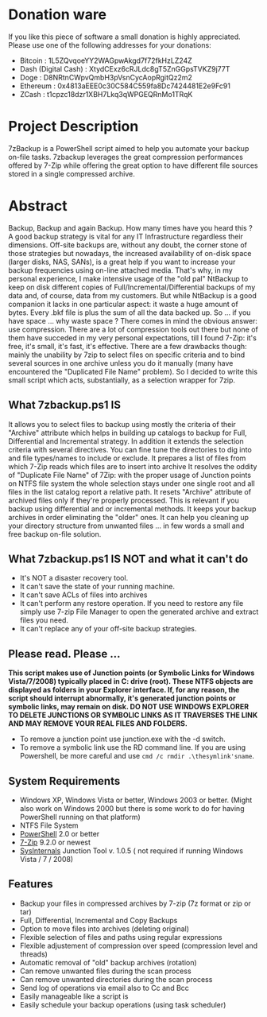 # Donation ware
If you like this piece of software a small donation is highly appreciated.
Please use one of the following addresses for your donations:
* Bitcoin : 1L5ZQvqoeYY2WAGpwAkgd7f72fkHzLZ24Z
* Dash (Digital Cash) : XtydCExz6cRJLdc8gT5ZnGGpsTVKZ9j77T
* Doge : D8NRtnCWpvQmbH3pVsnCycAopRgitQz2m2
* Ethereum : 0x4813aEEE0c30C584C559fa8Dc7424481E2e9Fc91
* ZCash : t1cpzc18dzr1XBH7Lkq3qWPGEQRnMo1TRqK

# Project Description
7zBackup is a PowerShell script aimed to help you automate your backup on-file tasks. 7zbackup leverages the great compression performances offered by 7-Zip while offering the great option to have different file sources stored in a single compressed archive.

# Abstract
Backup, Backup and again Backup. How many times have you heard this ? A good backup strategy is vital for any IT Infrastructure regardless their dimensions. Off-site backups are, without any doubt, the corner stone of those strategies but nowadays, the increased availability of on-disk space (larger disks, NAS, SANs), is a great help if you want to increase your backup frequencies using on-line attached media.
That's why, in my personal experience, I make intensive usage of the "old pal" NtBackup to keep on disk different copies of Full/Incremental/Differential backups of my data and, of course, data from my customers. But while NtBackup is a good companion it lacks in one particular aspect: it waste a huge amount of bytes. Every .bkf file is plus the sum of all the data backed up. 
So ... if you have space ... why waste space ? There comes in mind the obvious answer: use compression. 
There are a lot of compression tools out there but none of them have succeded in my very personal expectations, till I found 7-Zip: it's free, it's small, it's fast, it's effective.
There are a few drawbacks though: mainly the unability by 7zip to select files on specific criteria and to bind several sources in one archive unless you do it manually (many have encountered the "Duplicated File Name" problem).
So I decided to write this small script which acts, substantially, as a selection wrapper for 7zip.

## What 7zbackup.ps1 IS
It allows you to select files to backup using mostly the criteria of their "Archive" attribute which helps in building up catalogs to backup for Full, Differential and Incremental strategy. In addition it extends the selection criteria with several directives. You can fine tune the directories to dig into and file types/names to include or exclude. 
It prepares a list of files from which 7-Zip reads which files are to insert into archive
It resolves the oddity of "Duplicate File Name" of 7Zip: with the proper usage of Junction points on NTFS file system the whole selection stays under one single root and all files in the list catalog report a relative path. It resets "Archive" attribute of archived files only if they're properly processed. This is relevant if you backup using differential and or incremental methods. It keeps your backup archives in order eliminating the "older" ones.
It can help you cleaning up your directory structure from unwanted files ... in few words a small and free backup on-file solution.

## What 7zbackup.ps1 IS NOT and what it can't do
* It's NOT a disaster recovery tool.
* It can't save the state of your running machine.
* It can't save ACLs of files into archives
* It can't perform any restore operation. If you need to restore any file simply use 7-zip File Manager to open the generated archive and extract files you need.
* It can't replace any of your off-site backup strategies.

## Please read. Please ...
**This script makes use of Junction points (or Symbolic Links for Windows Vista/7/2008) typically placed in C: drive (root). These NTFS objects are displayed as folders in your Explorer interface. If, for any reason, the script should interrupt abnormally, it's generated junction points or symbolic links,  may remain on disk. DO NOT USE WINDOWS EXPLORER TO DELETE JUNCTIONS OR SYMBOLIC LINKS AS IT TRAVERSES THE LINK AND MAY REMOVE YOUR REAL FILES AND FOLDERS.**

* To remove a junction point use junction.exe with the -d switch. 
* To remove a symbolic link use the RD command line. If you are using Powershell, be more careful and use `cmd /c rmdir .\thesymlink'sname`.

## System Requirements
* Windows XP, Windows Vista or better, Windows 2003 or better. (Might also work on Windows 2000 but there is some work to do for having PowerShell running on that platform)
* NTFS File System
* [PowerShell] 2.0 or better
* [7-Zip] 9.2.0 or newest
* [SysInternals] Junction Tool v. 1.0.5 ( not required if running Windows Vista / 7 / 2008)

## Features
* Backup your files in compressed archives by 7-zip (7z format or zip or tar)
* Full, Differential, Incremental and Copy Backups
* Option to move files into archives (deleting original)
* Flexible selection of files and paths using regular expressions
* Flexible adjustement of compression over speed (compression level and threads)
* Automatic removal of "old" backup archives (rotation)
* Can remove unwanted files during the scan process
* Can remove unwanted directories during the scan process
* Send log of operations via email also to Cc and Bcc
* Easily manageable like a script is
* Easily schedule your backup operations (using task scheduler)

[//]: # (These are reference links used in the body of this note and get stripped out when the markdown processor does its job. There is no need to format nicely because it shouldn't be seen. Thanks SO - http://stackoverflow.com/questions/4823468/store-comments-in-markdown-syntax)

   [PowerShell]: <https://technet.microsoft.com/en-us/scriptcenter>
   [7-Zip]: <http://www.7-zip.org/>
   [SysInternals]: <https://technet.microsoft.com/en-us/sysinternals/bb842062.aspx>



